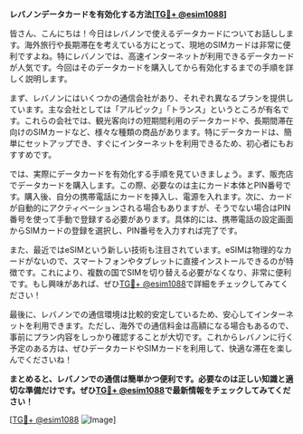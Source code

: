 **レバノンデータカードを有効化する方法[[TG💪+ @esim1088](https://t.me/s/esim1088)]**

皆さん、こんにちは！今日はレバノンで使えるデータカードについてお話しします。海外旅行や長期滞在を考えている方にとって、現地のSIMカードは非常に便利ですよね。特にレバノンでは、高速インターネットが利用できるデータカードが人気です。今回はそのデータカードを購入してから有効化するまでの手順を詳しく説明します。

まず、レバノンにはいくつかの通信会社があり、それぞれ異なるプランを提供しています。主な会社としては「アルピック」「トランス」というところが有名です。これらの会社では、観光客向けの短期間利用のデータカードや、長期間滞在向けのSIMカードなど、様々な種類の商品があります。特にデータカードは、簡単にセットアップでき、すぐにインターネットを利用できるため、初心者にもおすすめです。

では、実際にデータカードを有効化する手順を見ていきましょう。まず、販売店でデータカードを購入します。この際、必要なのは主にカード本体とPIN番号です。購入後、自分の携帯電話にカードを挿入し、電源を入れます。次に、カードが自動的にアクティベーションされる場合もありますが、そうでない場合はPIN番号を使って手動で登録する必要があります。具体的には、携帯電話の設定画面からSIMカードの登録を選択し、PIN番号を入力すれば完了です。

また、最近ではeSIMという新しい技術も注目されています。eSIMは物理的なカードがないので、スマートフォンやタブレットに直接インストールできるのが特徴です。これにより、複数の国でSIMを切り替える必要がなくなり、非常に便利です。もし興味があれば、ぜひ[TG💪+ @esim1088](https://t.me/s/esim1088)で詳細をチェックしてみてください！

最後に、レバノンでの通信環境は比較的安定しているため、安心してインターネットを利用できます。ただし、海外での通信料金は高額になる場合もあるので、事前にプラン内容をしっかり確認することが大切です。これからレバノンに行く予定のある方は、ぜひデータカードやSIMカードを利用して、快適な滞在を楽しんでくださいね！

**まとめると、レバノンでの通信は簡単かつ便利です。必要なのは正しい知識と適切な準備だけです。ぜひ[TG💪+ @esim1088](https://t.me/s/esim1088)で最新情報をチェックしてみてください！**

[[TG💪+ @esim1088](https://t.me/s/esim1088) ![Image](https://i.postimg.cc/Y0z9fWf4/image.png)]